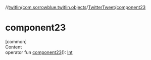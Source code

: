 //[twitlin](../../index.md)/[com.sorrowblue.twitlin.objects](../index.md)/[TwitterTweet](index.md)/[component23](component23.md)



# component23  
[common]  
Content  
operator fun [component23](component23.md)(): [Int](https://kotlinlang.org/api/latest/jvm/stdlib/kotlin/-int/index.html)  



